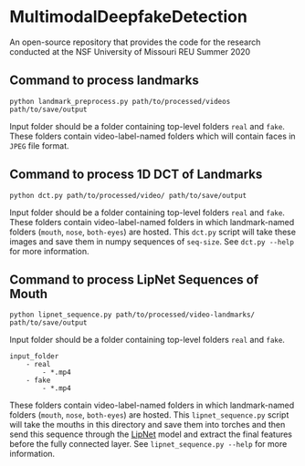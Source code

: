 # MultimodalDeepfakeDetection

An open-source repository that provides the code for the research conducted at the NSF University of Missouri REU Summer 2020

## Command to process landmarks

```shell
python landmark_preprocess.py path/to/processed/videos path/to/save/output
```

Input folder should be a folder containing top-level folders `real` and `fake`. These folders contain video-label-named folders which will contain faces in `JPEG` file format.

## Command to process 1D DCT of Landmarks

```shell
python dct.py path/to/processed/video/ path/to/save/output
```

Input folder should be a folder containing top-level folders `real` and `fake`. These folders contain video-label-named folders in which landmark-named folders (`mouth`, `nose`, `both-eyes`) are hosted. This `dct.py` script will take these images and save them in numpy sequences of `seq-size`. See `dct.py --help` for more information.

## Command to process LipNet Sequences of Mouth

```shell
python lipnet_sequence.py path/to/processed/video-landmarks/ path/to/save/output
```

Input folder should be a folder containing top-level folders `real` and `fake`.

```
input_folder
    - real
        - *.mp4
    - fake
        - *.mp4
```

These folders contain video-label-named folders in which landmark-named folders (`mouth`, `nose`, `both-eyes`) are hosted. This `lipnet_sequence.py` script will take the mouths in this directory and save them into torches and then send this sequence through the [LipNet](https://github.com/Fengdalu/LipNet-PyTorch) model and extract the final features before the fully connected layer. See `lipnet_sequence.py --help` for more information.
